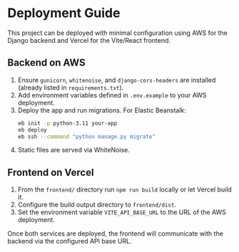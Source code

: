 # Deployment Guide

This project can be deployed with minimal configuration using AWS for the Django backend and Vercel for the Vite/React frontend.

## Backend on AWS

1. Ensure `gunicorn`, `whitenoise`, and `django-cors-headers` are installed (already listed in `requirements.txt`).
2. Add environment variables defined in `.env.example` to your AWS deployment.
3. Deploy the app and run migrations. For Elastic Beanstalk:
   ```bash
   eb init -p python-3.11 your-app
   eb deploy
   eb ssh --command "python manage.py migrate"
   ```
4. Static files are served via WhiteNoise.

## Frontend on Vercel

1. From the `frontend/` directory run `npm run build` locally or let Vercel build it.
2. Configure the build output directory to `frontend/dist`.
3. Set the environment variable `VITE_API_BASE_URL` to the URL of the AWS deployment.

Once both services are deployed, the frontend will communicate with the backend via the configured API base URL.
